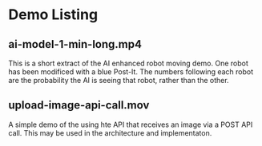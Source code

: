 # Demo Listing

## ai-model-1-min-long.mp4
This is a short extract of the AI enhanced robot moving demo. One robot has been modificed with a blue Post-It. The numbers following each robot are the probability the AI is seeing that robot, rather than the other.

## upload-image-api-call.mov
A simple demo of the using hte API that receives an image via a POST API call. This may be used in the architecture and implementaton.


